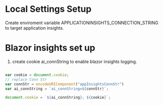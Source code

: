 # Local Settings Setup

Create enviroment variable APPLICATIONINSIGHTS_CONNECTION_STRING to target application insights.

# Blazor insights set up

1. create cookie ai_connString to enable blazor insights logging.

``` js

var cookie = document.cookie;
// replace Conn Str
var connStr = encodeURIComponent("appInsightsConnStr")
var ai_connString = `ai_connString=${connStr}`;

document.cookie = `${ai_connString}; ${cookie}`;

```
